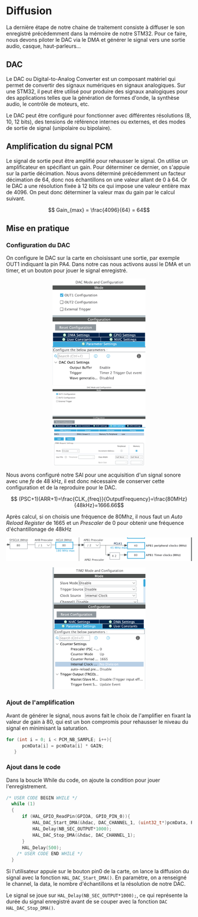 # Diffusion

La dernière étape de notre chaine de traitement consiste à diffuser le son enregistré précédemment dans la mémoire de notre STM32. Pour ce faire, nous devons piloter le DAC via le DMA et générer le signal vers une sortie audio, casque, haut-parleurs... 

## DAC

Le DAC ou Digital-to-Analog Converter est un composant matériel qui permet de convertir des signaux numériques en signaux analogiques. Sur une STM32, il peut être utilisé pour produire des signaux analogiques pour des applications telles que la génération de formes d'onde, la synthèse audio, le contrôle de moteurs, etc.

Le DAC peut être configuré pour fonctionner avec différentes résolutions (8, 10, 12 bits), des tensions de référence internes ou externes, et des modes de sortie de signal (unipolaire ou bipolaire). 

## Amplification du signal PCM

Le signal de sortie peut être amplifié pour rehausser le signal. On utilise un amplificateur en spécifiant un gain. Pour déterminer ce dernier, on s'appuie sur la partie décimation. Nous avons déterminé précédemment un facteur décimation de 64, donc nos échantillons on une valeur allant de 0 à 64. Or le DAC a une résolution fixée à 12 bits ce qui impose une valeur entière max de 4096. On peut donc déterminer la valeur max du gain par le calcul suivant.

$$ Gain_{max} = \frac{4096}{64} = 64$$

## Mise en pratique

### Configuration du DAC

On configure le DAC sur la carte en choisissant une sortie, par exemple OUT1 indiquant la pin PA4. Dans notre cas nous activons aussi le DMA et un timer, et un bouton pour jouer le signal enregistré.

<p align="center">
  <img src="./img/DAC_config.png" alt="" width="50%" height="50%" >
  <img src="./img/DAC_config2.png" alt="" width="50%" height="50%">
</p>

Nous avons configuré notre SAI pour une acquisition d'un signal sonore avec une _fe_ de 48 kHz, il est donc nécessaire de conserver cette configuration et de la reproduire pour le DAC. 

$$ (PSC+1)(ARR+1)=\frac{CLK_{freq}}{OutputFrequency}=\frac{80MHz}{48kHz}=1666.66$$

Après calcul, si on choisis une fréquence de 80Mhz, il nous faut un _Auto Reload Register_ de 1665 et un _Prescaler_ de 0 pour obtenir une fréquence d'échantillonage de 48kHz

![](./img/clk_timer.png)

<p align="center">
  <img src="./img/timer2.png" alt="" width="50%" height="50%">
</p>


### Ajout de l'amplification

Avant de générer le signal, nous avons fait le choix de l'amplifier en fixant la valeur de gain à 80, qui est un bon compromis pour rehausser le niveau du signal en minimisant la saturation.

```c
for (int i = 0; i < PCM_NB_SAMPLE; i++){
 	  pcmData[i] = pcmData[i] * GAIN;
   }
```

### Ajout dans le code

Dans la boucle While du code, on ajoute la condition pour jouer l'enregistrement.

```c
/* USER CODE BEGIN WHILE */
  while (1)
  {
	  if (HAL_GPIO_ReadPin(GPIOA, GPIO_PIN_0)){
		  HAL_DAC_Start_DMA(&hdac, DAC_CHANNEL_1, (uint32_t*)pcmData, PCM_NB_SAMPLE, DAC_ALIGN_12B_R);
		  HAL_Delay(NB_SEC_OUTPUT*1000);
		  HAL_DAC_Stop_DMA(&hdac, DAC_CHANNEL_1);
	  }
	  HAL_Delay(500);
    /* USER CODE END WHILE */
  }
```

Si l'utilisateur appuie sur le bouton pin0 de la carte, on lance la diffusion du signal avec la fonction `HAL_DAC_Start_DMA()`. En paramètre, on a renseigné le channel, la data, le nombre d'échantillons et la résolution de notre DAC.

Le signal se joue sur `HAL_Delay(NB_SEC_OUTPUT*1000);`, ce qui représente la durée du signal enregistré avant de se couper avec la fonction `DAC HAL_DAC_Stop_DMA()`.





